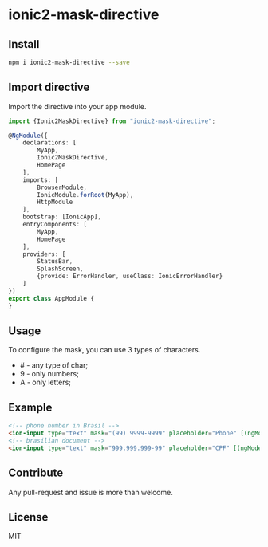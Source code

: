 # ionic2-mask-directive

## Install

```bash
npm i ionic2-mask-directive --save
```

## Import directive

Import the directive into your app module.

```typescript
import {Ionic2MaskDirective} from "ionic2-mask-directive";

@NgModule({
    declarations: [
        MyApp,
        Ionic2MaskDirective,
        HomePage
    ],
    imports: [
        BrowserModule,
        IonicModule.forRoot(MyApp),
        HttpModule
    ],
    bootstrap: [IonicApp],
    entryComponents: [
        MyApp,
        HomePage
    ],
    providers: [
        StatusBar,
        SplashScreen,
        {provide: ErrorHandler, useClass: IonicErrorHandler}        
    ]
})
export class AppModule {
}
```

## Usage

To configure the mask, you can use 3 types of characters.

* \# - any type of char;
* 9 - only numbers;
* A - only letters;

## Example

```html
<!-- phone number in Brasil -->
<ion-input type="text" mask="(99) 9999-9999" placeholder="Phone" [(ngModel)]="user.phone" required></ion-input>
<!-- brasilian document -->
<ion-input type="text" mask="999.999.999-99" placeholder="CPF" [(ngModel)]="user.document" required></ion-input>
```

## Contribute

Any pull-request and issue is more than welcome.

## License

MIT 
 